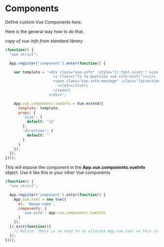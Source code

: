 # Components

Define custom Vue Components here.

Here is the general way how to do that.

*copy of vue-info from standard library*

```javascript
(function() {
  "use strict";

  App.register('component').enter(function() {

    var template = '<div class="vue-info" :style="{\'font-size\': size + \'px\'}">\
                      <i class=\"fa fa-question vue-info-hint\"></i>\
                      <span class="vue-info-message" :class="[direction]">\
                        <slot></slot>\
                      </span>\
                    </div>';

    App.vue.components.vueInfo = Vue.extend({
      template: template,
      props: {
        'size': {
          default: '12'
        },
        'direction': {
          default: ''
        }
      }
    });
  });
})();
```


This will expose the component in the **App.vue.components.vueInfo** object.
Use it like this in your other Vue components

```javascript
(function() {
  "use strict";

  App.register('component').enter(function() {
    App.vue.root = new Vue({
      el: '#page-name',
      components: {
        'vue-info': App.vue.components.vueInfo
      }
    });
  }).exit(function(){
    // Notice, there is no need to un allocate App.vue.root as this is done atomatically
  });
})();
```
